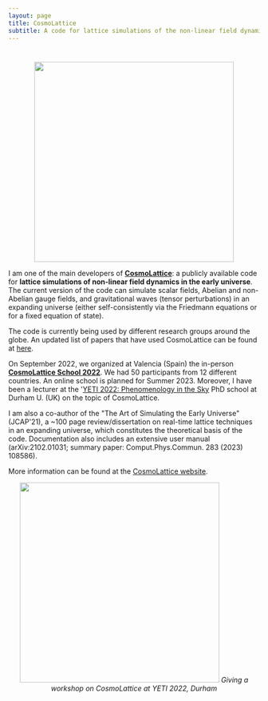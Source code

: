 ```yaml
---
layout: page
title: CosmoLattice
subtitle: A code for lattice simulations of the non-linear field dynamics of the early universe
---
```


<h1 style="text-align:center;"></h1>

<p align="center">
  <img src="../assets/img/CL_Sequence.png" width="400"
 />
</p>

I am one of the main developers of **<a href="http://www.cosmolattice.net" target="_blank" rel="noopener noreferrer">CosmoLattice</a>**: a publicly available code for **lattice simulations of non-linear field dynamics in the early universe**.
The current version of the code can simulate scalar fields, Abelian and non-Abelian gauge fields, and gravitational waves (tensor perturbations) in an expanding universe
(either self-consistently via the Friedmann equations or for a fixed equation of state).

The code is currently being used by different research groups around the globe. An updated list of papers that have used CosmoLattice can be found at <a href="http://https://cosmolattice.net/publications/" target="_blank" rel="noopener noreferrer">here</a>.

On September 2022, we organized at Valencia (Spain) the in-person **<a href="https://indico.ific.uv.es/event/6631/" target="_blank" rel="noopener noreferrer">CosmoLattice School 2022</a>**. We had 50 participants from 12 different countries. An online school is planned for Summer 2023. Moreover, I have been a lecturer at the '<a href="http://https://cosmolattice.net/publications/" target="_blank" rel="noopener noreferrer">YETI 2022:
Phenomenology in the Sky</a> PhD school at Durham U. (UK) on the topic of CosmoLattice.

I am also a co-author of the "The Art of Simulating the Early Universe" (JCAP'21), a ~100 page review/dissertation on real-time lattice techniques in an expanding universe, which constitutes the theoretical basis of the code.
Documentation also includes an extensive user manual (arXiv:2102.01031; summary paper: Comput.Phys.Commun. 283 (2023) 108586).

More information can be found at the <a href="http://www.cosmolattice.net" target="_blank" rel="noopener noreferrer">CosmoLattice website</a>.

<p align="center">
  <img src="../assets/img/YETIfoto.jpeg" width="400"
 />
<i>Giving a workshop on CosmoLattice at YETI 2022, Durham</i></p>
